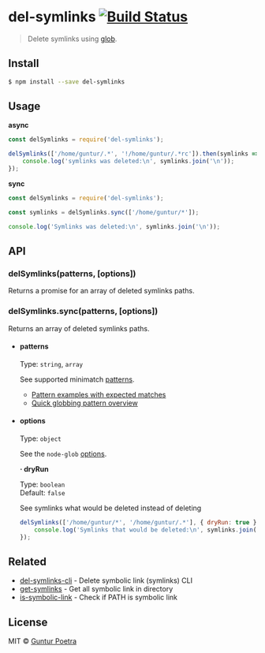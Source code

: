 # del-symlinks [![Build Status](https://travis-ci.org/iguntur/del-symlinks.svg?branch=master)](https://travis-ci.org/iguntur/del-symlinks)

> Delete symlinks using [glob](https://github.com/isaacs/minimatch#usage).


## Install

``` bash
$ npm install --save del-symlinks
```


## Usage

**async**

``` js
const delSymlinks = require('del-symlinks');

delSymlinks(['/home/guntur/.*', '!/home/guntur/.*rc']).then(symlinks => {
	console.log('symlinks was deleted:\n', symlinks.join('\n'));
});
```


**sync**

```js
const delSymlinks = require('del-symlinks');

const symlinks = delSymlinks.sync(['/home/guntur/*']);

console.log('Symlinks was deleted:\n', symlinks.join('\n'));
```

## API

### delSymlinks(patterns, [options])

Returns a promise for an array of deleted symlinks paths.

### delSymlinks.sync(patterns, [options])

Returns an array of deleted symlinks paths.

- #### patterns
	Type: `string`, `array`

	See supported minimatch [patterns](https://github.com/isaacs/minimatch#usage).

	- [Pattern examples with expected matches](https://github.com/sindresorhus/multimatch/blob/master/test.js)
	- [Quick globbing pattern overview](https://github.com/sindresorhus/multimatch#globbing-patterns)

- #### options
	Type: `object`

	See the `node-glob` [options](https://github.com/isaacs/node-glob#options).

	**&middot; dryRun**

	Type: `boolean`<br>
	Default: `false`

	See symlinks what would be deleted instead of deleting
	```js
	delSymlinks(['/home/guntur/*', '/home/guntur/.*'], { dryRun: true }).then(symlinks => {
		console.log('Symlinks that would be deleted:\n', symlinks.join('\n'));
	});
	```


## Related

- [del-symlinks-cli](https://github.com/iguntur/del-symlinks-cli) - Delete symbolic link (symlinks) CLI
- [get-symlinks](https://github.com/iguntur/get-symlinks) - Get all symbolic link in directory
- [is-symbolic-link](https://github.com/iguntur/is-symbolic-link) - Check if PATH is symbolic link


## License

MIT © [Guntur Poetra](http://guntur.starmediateknik.com)
